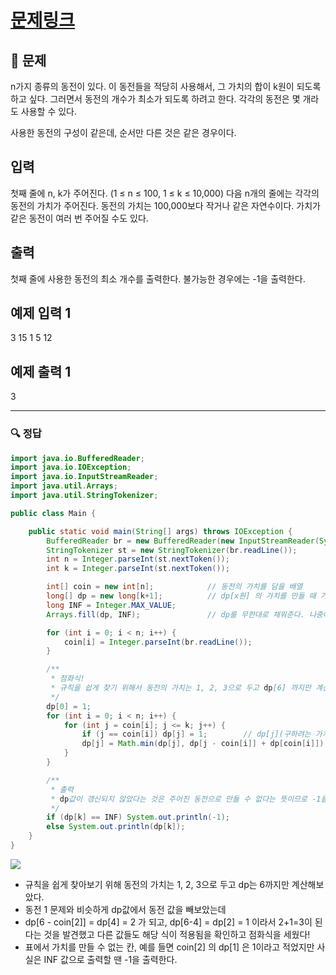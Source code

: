 # [문제링크](https://www.acmicpc.net/problem/2294)

## 📝 문제

n가지 종류의 동전이 있다. 이 동전들을 적당히 사용해서, 그 가치의 합이 k원이 되도록 하고 싶다. 그러면서 동전의 개수가 최소가 되도록 하려고 한다. 각각의 동전은 몇 개라도 사용할 수 있다.

사용한 동전의 구성이 같은데, 순서만 다른 것은 같은 경우이다.

## 입력

첫째 줄에 n, k가 주어진다. (1 ≤ n ≤ 100, 1 ≤ k ≤ 10,000) 다음 n개의 줄에는 각각의 동전의 가치가 주어진다. 동전의 가치는 100,000보다 작거나 같은 자연수이다. 가치가 같은 동전이 여러 번 주어질 수도 있다.

## 출력

첫째 줄에 사용한 동전의 최소 개수를 출력한다. 불가능한 경우에는 -1을 출력한다.

## 예제 입력 1 

3 15
1
5
12

## 예제 출력 1 

3

---

### 🔍 정답

```java
import java.io.BufferedReader;
import java.io.IOException;
import java.io.InputStreamReader;
import java.util.Arrays;
import java.util.StringTokenizer;

public class Main {

    public static void main(String[] args) throws IOException {
        BufferedReader br = new BufferedReader(new InputStreamReader(System.in));
        StringTokenizer st = new StringTokenizer(br.readLine());
        int n = Integer.parseInt(st.nextToken());
        int k = Integer.parseInt(st.nextToken());

        int[] coin = new int[n];            // 동전의 가치를 담을 배열
        long[] dp = new long[k+1];          // dp[x원] 의 가치를 만들 때 가장 적게 사용하는 동전의 개수
        long INF = Integer.MAX_VALUE;
        Arrays.fill(dp, INF);               // dp를 무한대로 채워준다. 나중에 min 값을 갱신해주기 위함!

        for (int i = 0; i < n; i++) {
            coin[i] = Integer.parseInt(br.readLine());
        }

        /**
         * 점화식!
         * 규칙을 쉽게 찾기 위해서 동전의 가치는 1, 2, 3으로 두고 dp[6] 까지만 계산해본 후 규칙을 찾아보았다.
         */
        dp[0] = 1;
        for (int i = 0; i < n; i++) {
            for (int j = coin[i]; j <= k; j++) {
                if (j == coin[i]) dp[j] = 1;        // dp[j](구하려는 가치)와 coin[i](동전의 가치)가 같다면 1개의 동전으로 만들 수 있다.
                dp[j] = Math.min(dp[j], dp[j - coin[i]] + dp[coin[i]]);
            }
        }

        /**
         * 출력
         * dp값이 갱신되지 않았다는 것은 주어진 동전으로 만들 수 없다는 뜻이므로 -1을 반환하도록 한다.
         */
        if (dp[k] == INF) System.out.println(-1);
        else System.out.println(dp[k]);
    }
}
```

![](https://img1.daumcdn.net/thumb/R1280x0/?scode=mtistory2&fname=https%3A%2F%2Fblog.kakaocdn.net%2Fdn%2F1ZaUq%2FbtrYH3em1ta%2Fmcea112xcMkzupgWVKkT60%2Fimg.png)
- 규칙을 쉽게 찾아보기 위해 동전의 가치는 1, 2, 3으로 두고 dp는 6까지만 계산해보았다.
- 동전 1 문제와 비슷하게 dp값에서 동전 값을 빼보았는데
- dp[6 - coin[2]] = dp[4] = 2 가 되고, dp[6-4] = dp[2] = 1 이라서 2+1=3이 된다는 것을 발견했고 다른 값들도 해당 식이 적용됨을 확인하고 점화식을 세웠다!
- 표에서 가치를 만들 수 없는 칸, 예를 들면 coin[2] 의 dp[1] 은 1이라고 적었지만 사실은 INF 값으로 출력할 땐 -1을 출력한다.